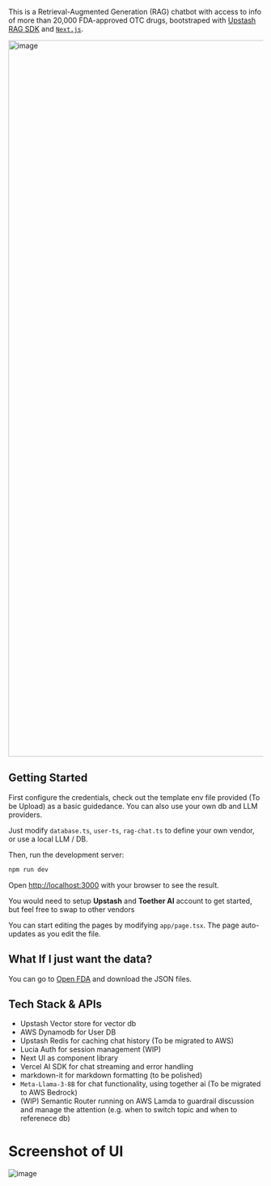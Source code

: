 This is a Retrieval-Augmented Generation (RAG) chatbot with access to info of more than 20,000 FDA-approved OTC drugs, bootstraped with [Upstash RAG SDK](https://upstash.com/docs/vector/sdks/rag-chat/gettingstarted) and [`Next.js`](https://github.com/vercel/next.js/tree/canary/packages/create-next-app).

<img width="1414" alt="image" src="https://github.com/user-attachments/assets/981b0165-365b-4bac-9799-0c654267a08d">


## Getting Started
First configure the credentials, check out the template env file provided (To be Upload) as a basic guidedance. You can also use your own db and LLM providers. 

Just modify `database.ts`, `user-ts`, `rag-chat.ts` to define your own vendor, or use a local LLM / DB.

Then, run the development server:

```bash
npm run dev
```

Open [http://localhost:3000](http://localhost:3000) with your browser to see the result.

You would need to setup **Upstash** and **Toether AI** account to get started, but feel free to swap to other vendors

You can start editing the pages by modifying `app/page.tsx`. The page auto-updates as you edit the file.

## What If I just want the data?
You can go to [Open FDA](https://open.fda.gov/data/downloads/) and download the JSON files.


## Tech Stack & APIs
- Upstash Vector store for vector db
- AWS Dynamodb for User DB
- Upstash Redis for caching chat history (To be migrated to AWS)
- Lucia Auth for session management (WIP)
- Next UI as component library
- Vercel AI SDK for chat streaming and error handling
- markdown-it for markdown formatting (to be polished)
- `Meta-Llama-3-8B` for chat functionality, using together ai (To be migrated to AWS Bedrock)
- (WIP) Semantic Router running on AWS Lamda to guardrail discussion and manage the attention (e.g. when to switch topic and when to referenece db)

# Screenshot of UI

![image](https://github.com/user-attachments/assets/32685c04-8452-480f-ab1b-61a981193bf5)


